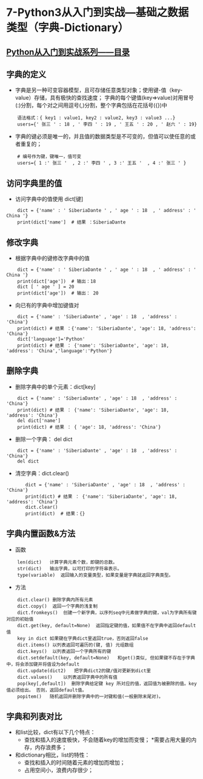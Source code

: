 # 7-Python3从入门到实战—基础之数据类型（字典-Dictionary）

## [Python从入门到实战系列——目录](https://github.com/SiberiaDante/PythonResource/blob/master/README.md)

## 字典的定义
* 字典是另一种可变容器模型，且可存储任意类型对象；使用键-值（key-value）存储，具有极快的查找速度；
字典的每个键值(key=>value)对用冒号(:)分割，每个对之间用逗号(,)分割，整个字典包括在花括号({})中
```
    语法格式：{ key1 : value1, key2 : value2, key3 : value3 ...}
    users={' 张三 ' : 18 , ' 李四 ' : 19 , ' 王五 ' : 20 , ' 赵六 ' : 19}
```
* 字典的键必须是唯一的，并且值的数据类型是不可变的，但值可以使任意的或者重复的；
```
    # 编号作为键，键唯一，值可变
    users={ 1 :' 张三 '  , 2 :' 李四 ' , 3 :' 王五 '  , 4 :' 张三 ' }
```

## 访问字典里的值
* 访问字典中的值使用 dict[键]
```
    dict = {'name' : ' SiberiaDante ' , ' age ' : 18  , ' address' : ' China '}
    print(dict['name']  # 结果 ：SiberiaDante
```

## 修改字典
* 根据字典中的键修改字典中的值
```
    dict = {'name' : ' SiberiaDante ' , ' age ' : 18  , ' address' : ' China '}
    print(dict['age'])  # 输出：18
    dict [ ' age ' ] = 20
    print(dict['age'])  # 输出： 20
```
* 向已有的字典中增加键值对
```
    dict = {'name' : 'SiberiaDante' , 'age' : 18  , 'address' : 'China'}
    print(dict) # 结果 ：{'name': 'SiberiaDante', 'age': 18, 'address': 'China'}
    dict['language']='Python'
    print(dict) # 结果 ： {'name': 'SiberiaDante', 'age': 18, 'address': 'China','language':'Python'}
```

## 删除字典
* 删除字典中的单个元素：dict[key]
```
    dict = {'name' : 'SiberiaDante' , 'age' : 18  , 'address' : 'China'}
    print(dict) # 结果 ： {'name': 'SiberiaDante', 'age': 18, 'address': 'China'}
    del dict['name']
    print(dict) # 结果 ： { 'age': 18, 'address': 'China'}
```
* 删除一个字典： del dict
```
    dict = {'name' : 'SiberiaDante' , 'age' : 18  , 'address' : 'China'}
    del dict
```
* 清空字典：dict.clear()
```
       dict = {'name' : 'SiberiaDante' , 'age' : 18  , 'address' : 'China'}
       print(dict) # 结果 ： {'name': 'SiberiaDante', 'age': 18, 'address': 'China'}
       dict.clear() 
       print(dict)  # 结果：{}
```
## 字典内置函数&方法
* 函数
```
    len(dict)   计算字典元素个数，即键的总数。	
    str(dict)   输出字典，以可打印的字符串表示。	
    type(variable)  返回输入的变量类型，如果变量是字典就返回字典类型。
```
* 方法
```
    dict.clear() 删除字典内所有元素
    dict.copy()  返回一个字典的浅复制
    dict.fromkeys()  创建一个新字典，以序列seq中元素做字典的键，val为字典所有键对应的初始值
    dict.get(key, default=None)  返回指定键的值，如果值不在字典中返回default值
    key in dict 如果键在字典dict里返回true，否则返回false
    dict.items() 以列表返回可遍历的(键, 值) 元组数组
    dict.keys()  以列表返回一个字典所有的键
    dict.setdefault(key, default=None)   和get()类似, 但如果键不存在于字典中，将会添加键并将值设为default
    dict.update(dict2)   把字典dict2的键/值对更新到dict里
    dict.values()    以列表返回字典中的所有值
    pop(key[,default])  删除字典给定键 key 所对应的值，返回值为被删除的值。key值必须给出。 否则，返回default值。
    popitem()   随机返回并删除字典中的一对键和值(一般删除末尾对)。
```

## 字典和列表对比
* 和list比较，dict有以下几个特点：
    * 查找和插入的速度极快，不会随着key的增加而变慢；
    *需要占用大量的内存，内存浪费多；
* 和dictionary相比，list的特性：
    * 查找和插入的时间随着元素的增加而增加；
    * 占用空间小，浪费内存很少；